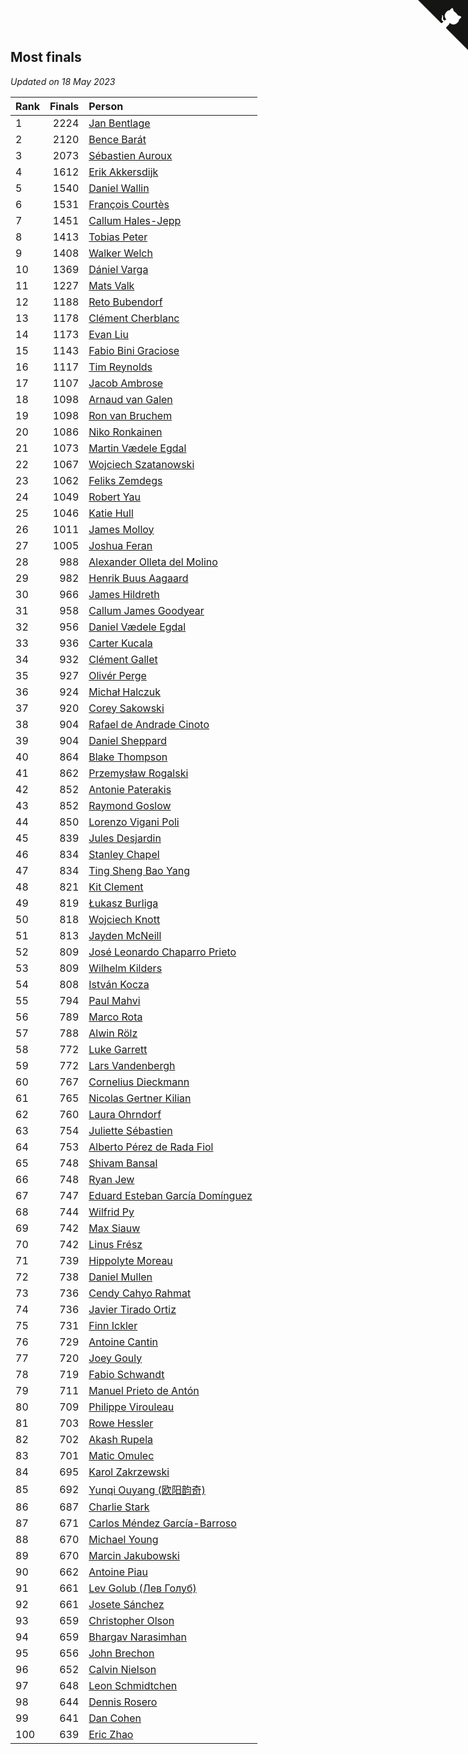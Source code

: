 ## Most finals

*Updated on 18 May 2023*

| Rank | Finals | Person |
| :--- | ---: | :--- |
| 1 | 2224 | [Jan Bentlage](https://www.worldcubeassociation.org/persons/2010BENT01) |
| 2 | 2120 | [Bence Barát](https://www.worldcubeassociation.org/persons/2008BARA01) |
| 3 | 2073 | [Sébastien Auroux](https://www.worldcubeassociation.org/persons/2008AURO01) |
| 4 | 1612 | [Erik Akkersdijk](https://www.worldcubeassociation.org/persons/2005AKKE01) |
| 5 | 1540 | [Daniel Wallin](https://www.worldcubeassociation.org/persons/2013WALL03) |
| 6 | 1531 | [François Courtès](https://www.worldcubeassociation.org/persons/2008COUR01) |
| 7 | 1451 | [Callum Hales-Jepp](https://www.worldcubeassociation.org/persons/2012HALE01) |
| 8 | 1413 | [Tobias Peter](https://www.worldcubeassociation.org/persons/2014PETE03) |
| 9 | 1408 | [Walker Welch](https://www.worldcubeassociation.org/persons/2011WELC01) |
| 10 | 1369 | [Dániel Varga](https://www.worldcubeassociation.org/persons/2008VARG01) |
| 11 | 1227 | [Mats Valk](https://www.worldcubeassociation.org/persons/2007VALK01) |
| 12 | 1188 | [Reto Bubendorf](https://www.worldcubeassociation.org/persons/2012BUBE01) |
| 13 | 1178 | [Clément Cherblanc](https://www.worldcubeassociation.org/persons/2014CHER05) |
| 14 | 1173 | [Evan Liu](https://www.worldcubeassociation.org/persons/2009LIUE01) |
| 15 | 1143 | [Fabio Bini Graciose](https://www.worldcubeassociation.org/persons/2010GRAC02) |
| 16 | 1117 | [Tim Reynolds](https://www.worldcubeassociation.org/persons/2005REYN01) |
| 17 | 1107 | [Jacob Ambrose](https://www.worldcubeassociation.org/persons/2010AMBR01) |
| 18 | 1098 | [Arnaud van Galen](https://www.worldcubeassociation.org/persons/2006GALE01) |
| 19 | 1098 | [Ron van Bruchem](https://www.worldcubeassociation.org/persons/2003BRUC01) |
| 20 | 1086 | [Niko Ronkainen](https://www.worldcubeassociation.org/persons/2010RONK01) |
| 21 | 1073 | [Martin Vædele Egdal](https://www.worldcubeassociation.org/persons/2013EGDA02) |
| 22 | 1067 | [Wojciech Szatanowski](https://www.worldcubeassociation.org/persons/2011SZAT01) |
| 23 | 1062 | [Feliks Zemdegs](https://www.worldcubeassociation.org/persons/2009ZEMD01) |
| 24 | 1049 | [Robert Yau](https://www.worldcubeassociation.org/persons/2009YAUR01) |
| 25 | 1046 | [Katie Hull](https://www.worldcubeassociation.org/persons/2010HULL01) |
| 26 | 1011 | [James Molloy](https://www.worldcubeassociation.org/persons/2011MOLL01) |
| 27 | 1005 | [Joshua Feran](https://www.worldcubeassociation.org/persons/2011FERA01) |
| 28 | 988 | [Alexander Olleta del Molino](https://www.worldcubeassociation.org/persons/2008OLLE01) |
| 29 | 982 | [Henrik Buus Aagaard](https://www.worldcubeassociation.org/persons/2006BUUS01) |
| 30 | 966 | [James Hildreth](https://www.worldcubeassociation.org/persons/2009HILD01) |
| 31 | 958 | [Callum James Goodyear](https://www.worldcubeassociation.org/persons/2012GOOD02) |
| 32 | 956 | [Daniel Vædele Egdal](https://www.worldcubeassociation.org/persons/2013EGDA01) |
| 33 | 936 | [Carter Kucala](https://www.worldcubeassociation.org/persons/2015KUCA01) |
| 34 | 932 | [Clément Gallet](https://www.worldcubeassociation.org/persons/2004GALL02) |
| 35 | 927 | [Olivér Perge](https://www.worldcubeassociation.org/persons/2007PERG01) |
| 36 | 924 | [Michał Halczuk](https://www.worldcubeassociation.org/persons/2006HALC01) |
| 37 | 920 | [Corey Sakowski](https://www.worldcubeassociation.org/persons/2011SAKO01) |
| 38 | 904 | [Rafael de Andrade Cinoto](https://www.worldcubeassociation.org/persons/2007CINO01) |
| 39 | 904 | [Daniel Sheppard](https://www.worldcubeassociation.org/persons/2009SHEP01) |
| 40 | 864 | [Blake Thompson](https://www.worldcubeassociation.org/persons/2010THOM03) |
| 41 | 862 | [Przemysław Rogalski](https://www.worldcubeassociation.org/persons/2013ROGA02) |
| 42 | 852 | [Antonie Paterakis](https://www.worldcubeassociation.org/persons/2012PATE01) |
| 43 | 852 | [Raymond Goslow](https://www.worldcubeassociation.org/persons/2014GOSL01) |
| 44 | 850 | [Lorenzo Vigani Poli](https://www.worldcubeassociation.org/persons/2007POLI01) |
| 45 | 839 | [Jules Desjardin](https://www.worldcubeassociation.org/persons/2010DESJ01) |
| 46 | 834 | [Stanley Chapel](https://www.worldcubeassociation.org/persons/2016CHAP04) |
| 47 | 834 | [Ting Sheng Bao Yang](https://www.worldcubeassociation.org/persons/2008BAOY01) |
| 48 | 821 | [Kit Clement](https://www.worldcubeassociation.org/persons/2008CLEM01) |
| 49 | 819 | [Łukasz Burliga](https://www.worldcubeassociation.org/persons/2013BURL01) |
| 50 | 818 | [Wojciech Knott](https://www.worldcubeassociation.org/persons/2011KNOT01) |
| 51 | 813 | [Jayden McNeill](https://www.worldcubeassociation.org/persons/2012MCNE01) |
| 52 | 809 | [José Leonardo Chaparro Prieto](https://www.worldcubeassociation.org/persons/2011CHAP01) |
| 53 | 809 | [Wilhelm Kilders](https://www.worldcubeassociation.org/persons/2010KILD02) |
| 54 | 808 | [István Kocza](https://www.worldcubeassociation.org/persons/2005KOCZ01) |
| 55 | 794 | [Paul Mahvi](https://www.worldcubeassociation.org/persons/2012MAHV01) |
| 56 | 789 | [Marco Rota](https://www.worldcubeassociation.org/persons/2009ROTA01) |
| 57 | 788 | [Alwin Rölz](https://www.worldcubeassociation.org/persons/2016ROLZ01) |
| 58 | 772 | [Luke Garrett](https://www.worldcubeassociation.org/persons/2017GARR05) |
| 59 | 772 | [Lars Vandenbergh](https://www.worldcubeassociation.org/persons/2003VAND01) |
| 60 | 767 | [Cornelius Dieckmann](https://www.worldcubeassociation.org/persons/2009DIEC01) |
| 61 | 765 | [Nicolas Gertner Kilian](https://www.worldcubeassociation.org/persons/2013GERT01) |
| 62 | 760 | [Laura Ohrndorf](https://www.worldcubeassociation.org/persons/2009OHRN01) |
| 63 | 754 | [Juliette Sébastien](https://www.worldcubeassociation.org/persons/2014SEBA01) |
| 64 | 753 | [Alberto Pérez de Rada Fiol](https://www.worldcubeassociation.org/persons/2011FIOL01) |
| 65 | 748 | [Shivam Bansal](https://www.worldcubeassociation.org/persons/2011BANS02) |
| 66 | 748 | [Ryan Jew](https://www.worldcubeassociation.org/persons/2008JEWR01) |
| 67 | 747 | [Eduard Esteban García Domínguez](https://www.worldcubeassociation.org/persons/2011EDUA01) |
| 68 | 744 | [Wilfrid Py](https://www.worldcubeassociation.org/persons/2016PYWI01) |
| 69 | 742 | [Max Siauw](https://www.worldcubeassociation.org/persons/2017SIAU02) |
| 70 | 742 | [Linus Frész](https://www.worldcubeassociation.org/persons/2011FRES01) |
| 71 | 739 | [Hippolyte Moreau](https://www.worldcubeassociation.org/persons/2008MORE02) |
| 72 | 738 | [Daniel Mullen](https://www.worldcubeassociation.org/persons/2016MULL04) |
| 73 | 736 | [Cendy Cahyo Rahmat](https://www.worldcubeassociation.org/persons/2010RAHM02) |
| 74 | 736 | [Javier Tirado Ortiz](https://www.worldcubeassociation.org/persons/2009TIRA01) |
| 75 | 731 | [Finn Ickler](https://www.worldcubeassociation.org/persons/2012ICKL01) |
| 76 | 729 | [Antoine Cantin](https://www.worldcubeassociation.org/persons/2010CANT02) |
| 77 | 720 | [Joey Gouly](https://www.worldcubeassociation.org/persons/2007GOUL01) |
| 78 | 719 | [Fabio Schwandt](https://www.worldcubeassociation.org/persons/2014SCHW02) |
| 79 | 711 | [Manuel Prieto de Antón](https://www.worldcubeassociation.org/persons/2015ANTO04) |
| 80 | 709 | [Philippe Virouleau](https://www.worldcubeassociation.org/persons/2008VIRO01) |
| 81 | 703 | [Rowe Hessler](https://www.worldcubeassociation.org/persons/2007HESS01) |
| 82 | 702 | [Akash Rupela](https://www.worldcubeassociation.org/persons/2012RUPE01) |
| 83 | 701 | [Matic Omulec](https://www.worldcubeassociation.org/persons/2010OMUL02) |
| 84 | 695 | [Karol Zakrzewski](https://www.worldcubeassociation.org/persons/2014ZAKR01) |
| 85 | 692 | [Yunqi Ouyang (欧阳韵奇)](https://www.worldcubeassociation.org/persons/2007YUNQ01) |
| 86 | 687 | [Charlie Stark](https://www.worldcubeassociation.org/persons/2014STAR05) |
| 87 | 671 | [Carlos Méndez García-Barroso](https://www.worldcubeassociation.org/persons/2010GARC02) |
| 88 | 670 | [Michael Young](https://www.worldcubeassociation.org/persons/2008YOUN02) |
| 89 | 670 | [Marcin Jakubowski](https://www.worldcubeassociation.org/persons/2007JAKU01) |
| 90 | 662 | [Antoine Piau](https://www.worldcubeassociation.org/persons/2008PIAU01) |
| 91 | 661 | [Lev Golub (Лев Голуб)](https://www.worldcubeassociation.org/persons/2014HOLU01) |
| 92 | 661 | [Josete Sánchez](https://www.worldcubeassociation.org/persons/2015SANC18) |
| 93 | 659 | [Christopher Olson](https://www.worldcubeassociation.org/persons/2009OLSO01) |
| 94 | 659 | [Bhargav Narasimhan](https://www.worldcubeassociation.org/persons/2011NARA02) |
| 95 | 656 | [John Brechon](https://www.worldcubeassociation.org/persons/2010BREC01) |
| 96 | 652 | [Calvin Nielson](https://www.worldcubeassociation.org/persons/2014NIEL03) |
| 97 | 648 | [Leon Schmidtchen](https://www.worldcubeassociation.org/persons/2010SCHM01) |
| 98 | 644 | [Dennis Rosero](https://www.worldcubeassociation.org/persons/2010ROSE03) |
| 99 | 641 | [Dan Cohen](https://www.worldcubeassociation.org/persons/2007COHE01) |
| 100 | 639 | [Eric Zhao](https://www.worldcubeassociation.org/persons/2010ZHAO19) |


<a href="https://github.com/JustinTimeCuber/wca_statistics" class="github-corner" aria-label="View source on Github"><svg width="80" height="80" viewBox="0 0 250 250" style="fill:#151513; color:#fff; position: absolute; top: 0; border: 0; right: 0;" aria-hidden="true"><path d="M0,0 L115,115 L130,115 L142,142 L250,250 L250,0 Z"></path><path d="M128.3,109.0 C113.8,99.7 119.0,89.6 119.0,89.6 C122.0,82.7 120.5,78.6 120.5,78.6 C119.2,72.0 123.4,76.3 123.4,76.3 C127.3,80.9 125.5,87.3 125.5,87.3 C122.9,97.6 130.6,101.9 134.4,103.2" fill="currentColor" style="transform-origin: 130px 106px;" class="octo-arm"></path><path d="M115.0,115.0 C114.9,115.1 118.7,116.5 119.8,115.4 L133.7,101.6 C136.9,99.2 139.9,98.4 142.2,98.6 C133.8,88.0 127.5,74.4 143.8,58.0 C148.5,53.4 154.0,51.2 159.7,51.0 C160.3,49.4 163.2,43.6 171.4,40.1 C171.4,40.1 176.1,42.5 178.8,56.2 C183.1,58.6 187.2,61.8 190.9,65.4 C194.5,69.0 197.7,73.2 200.1,77.6 C213.8,80.2 216.3,84.9 216.3,84.9 C212.7,93.1 206.9,96.0 205.4,96.6 C205.1,102.4 203.0,107.8 198.3,112.5 C181.9,128.9 168.3,122.5 157.7,114.1 C157.9,116.9 156.7,120.9 152.7,124.9 L141.0,136.5 C139.8,137.7 141.6,141.9 141.8,141.8 Z" fill="currentColor" class="octo-body"></path></svg></a><style>.github-corner:hover .octo-arm{animation:octocat-wave 560ms ease-in-out}@keyframes octocat-wave{0%,100%{transform:rotate(0)}20%,60%{transform:rotate(-25deg)}40%,80%{transform:rotate(10deg)}}@media (max-width:500px){.github-corner:hover .octo-arm{animation:none}.github-corner .octo-arm{animation:octocat-wave 560ms ease-in-out}}</style>
